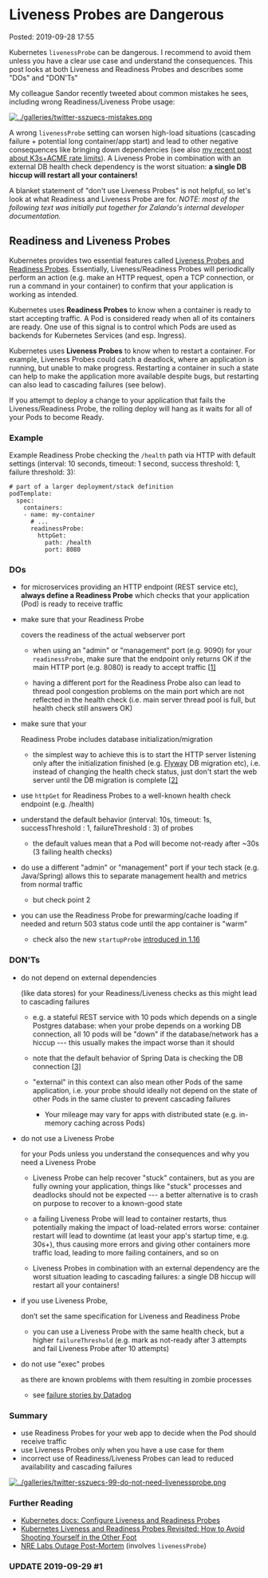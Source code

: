 # Liveness Probes are Dangerous

Posted: 2019-09-28 17:55

Kubernetes `livenessProbe` can be dangerous. I recommend to avoid them unless you have a clear use case and understand the consequences. This post looks at both Liveness and Readiness Probes and describes some "DOs" and "DON'Ts"

My colleague Sandor recently tweeted about common mistakes he sees, including wrong Readiness/Liveness Probe usage:

[![../galleries/twitter-sszuecs-mistakes.png](https://srcco.de/galleries/twitter-sszuecs-mistakes.png)](https://twitter.com/sszuecs/status/1175377157343907840)

A wrong `livenessProbe` setting can  worsen high-load situations (cascading failure + potential long  container/app start) and lead to other negative consequences like  bringing down dependencies (see also [my recent post about K3s+ACME rate limits](https://srcco.de/posts/k3s-outage-traefik-acme-lets-encrypt-local-path.html)). A Liveness Probe in combination with an external DB health check dependency is the worst situation: **a single DB hiccup will restart all your containers!**

A blanket statement of "don't use Liveness Probes" is not helpful, so let's look at what Readiness and Liveness Probe are for. *NOTE: most of the following text was initially put together for Zalando's internal developer documentation.*

## Readiness and Liveness Probes

Kubernetes provides two essential features called [Liveness Probes and Readiness Probes](https://kubernetes.io/docs/tasks/configure-pod-container/configure-liveness-readiness-probes/). Essentially, Liveness/Readiness Probes will periodically perform an action (e.g. make an HTTP request, open a TCP connection, or run a command in your container) to confirm that your application is working as intended.

Kubernetes uses **Readiness Probes** to know when a container is ready to start accepting traffic. A Pod is considered ready when all of its containers are ready. One use of this signal is to control which Pods are used as backends for Kubernetes Services (and esp. Ingress).

Kubernetes uses **Liveness Probes** to know when to restart a container. For example, Liveness Probes could catch a deadlock, where an application is running, but unable to make progress. Restarting a container in such a state can help to make the application more available despite bugs, but restarting can also lead to cascading failures (see below).

If you attempt to deploy a change to your application that fails the Liveness/Readiness Probe, the rolling deploy will hang as it waits for all of your Pods to become Ready.

### Example

Example Readiness Probe checking the `/health` path via HTTP with default settings (interval: 10 seconds, timeout: 1 second, success threshold: 1, failure threshold: 3):

```
# part of a larger deployment/stack definition
podTemplate:
  spec:
    containers:
    - name: my-container
      # ...
      readinessProbe:
        httpGet:
          path: /health
          port: 8080
```

### DOs

- for microservices providing an HTTP endpoint (REST service etc), **always define a Readiness Probe** which checks that your application (Pod) is ready to receive traffic

- make sure that your Readiness Probe 

  covers the readiness of the actual webserver port

  - when using an "admin" or "management" port (e.g. 9090) for your `readinessProbe`, make sure that the endpoint only returns OK if the main HTTP port (e.g. 8080) is ready to accept traffic [[1\]](https://srcco.de/posts/kubernetes-liveness-probes-are-dangerous.html#id4)

  - having a different port for the Readiness Probe also can lead to thread pool congestion problems on the main port which are not reflected in the health check (i.e. main server thread pool is full, but health check still answers OK)

- make sure that your 

  Readiness Probe includes database initialization/migration

  - the simplest way to achieve this is to start the HTTP server listening only after the initialization finished (e.g. [Flyway](https://flywaydb.org/) DB migration etc), i.e. instead of changing the health check status, just don't start the web server until the DB migration is complete [[2\]](https://srcco.de/posts/kubernetes-liveness-probes-are-dangerous.html#id5)

- use `httpGet` for Readiness Probes to a well-known health check endpoint (e.g. /health)

- understand the default behavior (interval: 10s, timeout: 1s, successThreshold : 1, failureThreshold : 3) of probes

  - the default values mean that a Pod will become not-ready after ~30s (3 failing health checks)

- do use a different "admin" or "management" port if your tech stack (e.g. Java/Spring) allows this to separate management health and metrics from normal traffic

  - but check point 2

- you can use the Readiness Probe for prewarming/cache loading if needed and return 503 status code until the app container is "warm"

  - check also the new `startupProbe` [introduced in 1.16](https://sysdig.com/blog/whats-new-kubernetes-1-16/)

### DON'Ts

- do not depend on external dependencies

   (like data stores) for your Readiness/Liveness checks as this might lead to cascading failures

  - e.g. a stateful REST service with 10 pods which depends on a single Postgres database: when your probe depends on a working DB connection, all 10 pods will be "down" if the database/network has a hiccup --- this usually makes the impact worse than it should

  - note that the default behavior of Spring Data is checking the DB connection [[3\]](https://srcco.de/posts/kubernetes-liveness-probes-are-dangerous.html#id6)

  - "external" in this context can also mean other Pods of the same application, i.e. your probe should ideally not depend on the state of other Pods in the same cluster to prevent cascading failures

    - Your mileage may vary for apps with distributed state (e.g. in-memory caching across Pods)

- do not use a Liveness Probe

   for your Pods unless you understand the consequences and why you need a Liveness Probe

  - Liveness Probe can help recover "stuck" containers, but as you are fully owning your application, things like "stuck" processes and deadlocks should not be expected --- a better alternative is to crash on purpose to recover to a known-good state

  - a failing Liveness Probe will lead to container restarts, thus potentially making the impact of load-related errors worse: container restart will lead to downtime (at least your app's startup time, e.g. 30s+), thus causing more errors and giving other containers more traffic load, leading to more failing containers, and so on

  - Liveness Probes in combination with an external dependency are the worst situation leading to cascading failures: a single DB hiccup will restart all your containers!

- if you use Liveness Probe, 

  don’t set the same specification for Liveness and Readiness Probe

  - you can use a Liveness Probe with the same health check, but a higher `failureThreshold` (e.g. mark as not-ready after 3 attempts and fail Liveness Probe after 10 attempts)

- do not use "exec" probes

   as there are known problems with them resulting in zombie processes

  - see [failure stories by Datadog](https://www.youtube.com/watch?v=QKI-JRs2RIE)

### Summary

- use Readiness Probes for your web app to decide when the Pod should receive traffic
- use Liveness Probes only when you have a use case for them
- incorrect use of Readiness/Liveness Probes can lead to reduced availability and cascading failures

[![../galleries/twitter-sszuecs-99-do-not-need-livenessprobe.png](https://srcco.de/galleries/twitter-sszuecs-99-do-not-need-livenessprobe.png)](https://twitter.com/sszuecs/status/1175655221382529025)

### Further Reading

- [Kubernetes docs: Configure Liveness and Readiness Probes](https://kubernetes.io/docs/tasks/configure-pod-container/configure-liveness-readiness-probes/)
- [Kubernetes Liveness and Readiness Probes Revisited: How to Avoid Shooting Yourself in the Other Foot](https://blog.colinbreck.com/kubernetes-liveness-and-readiness-probes-revisited-how-to-avoid-shooting-yourself-in-the-other-foot/)
- [NRE Labs Outage Post-Mortem](https://keepingitclassless.net/2018/12/december-4-nre-labs-outage-post-mortem/) (involves `livenessProbe`)

### UPDATE 2019-09-29 #1
